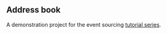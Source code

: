 ## Address book

A demonstration project for the event sourcing [tutorial series](https://bowlsofsalt.com/introduction-to-event-sourcing-in-php/).
